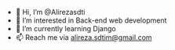 - 👋 Hi, I’m @Alirezasdti
- 👀 I’m interested in Back-end web development
- 🌱 I’m currently learning Django
- 📫 Reach me via alireza.sdtim@gmail.com 

<!---
Alirezasdti/Alirezasdti is a ✨ special ✨ repository because its `README.md` (this file) appears on your GitHub profile.
You can click the Preview link to take a look at your changes.
--->
